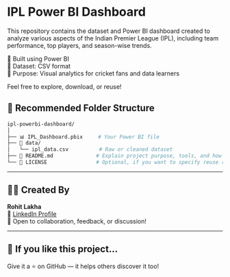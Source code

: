 # IPL Power BI Dashboard

This repository contains the dataset and Power BI dashboard created to analyze various aspects of the Indian Premier League (IPL), including team performance, top players, and season-wise trends. 

📌 Built using Power BI  
📂 Dataset: CSV format  
🎯 Purpose: Visual analytics for cricket fans and data learners  

Feel free to explore, download, or reuse!

## 📁 Recommended Folder Structure

```bash
ipl-powerbi-dashboard/
│
├── 📊 IPL_Dashboard.pbix     # Your Power BI file
├── 📁 data/
│   └── ipl_data.csv          # Raw or cleaned dataset
├── 📄 README.md              # Explain project purpose, tools, and how to use
└── 📄 LICENSE                # Optional, if you want to specify reuse rights
```

---

## 🙋‍♂️ Created By  
**Rohit Lakha**  
📍 [LinkedIn Profile](https://www.linkedin.com/in/rohit-lakha/)  
📧 Open to collaboration, feedback, or discussion!

---

## 🌟 If you like this project...  
Give it a ⭐️ on GitHub — it helps others discover it too!
